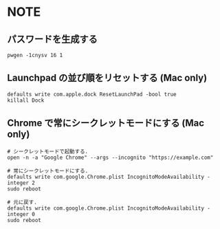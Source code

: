# NOTE

## パスワードを生成する

    pwgen -1cnysv 16 1

## Launchpad の並び順をリセットする (Mac only)

    defaults write com.apple.dock ResetLaunchPad -bool true
    killall Dock

## Chrome で常にシークレットモードにする (Mac only)

    # シークレットモードで起動する.
    open -n -a "Google Chrome" --args --incognito "https://example.com"

    # 常にシークレットモードにする.
    defaults write com.google.Chrome.plist IncognitoModeAvailability -integer 2
    sudo reboot

    # 元に戻す.
    defaults write com.google.Chrome.plist IncognitoModeAvailability -integer 0
    sudo reboot

